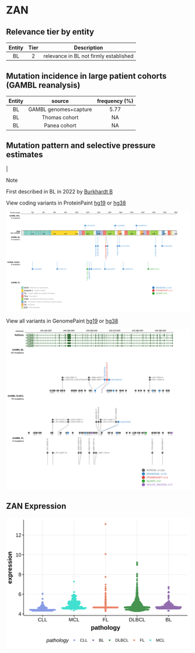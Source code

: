 # ZAN

## Relevance tier by entity

|Entity|Tier|Description                           |
|:------:|:----:|--------------------------------------|
|BL    |2   |relevance in BL not firmly established|

## Mutation incidence in large patient cohorts (GAMBL reanalysis)

|Entity|source               |frequency (%)|
|:------:|:---------------------:|:-------------:|
|BL    |GAMBL genomes+capture|5.77         |
|BL    |Thomas cohort        |  NA         |
|BL    |Panea cohort         |  NA         |

## Mutation pattern and selective pressure estimates

|


> [!NOTE]
> First described in BL in 2022 by [Burkhardt B](https://pubmed.ncbi.nlm.nih.gov/35794096)


View coding variants in ProteinPaint [hg19](https://morinlab.github.io/LLMPP/GAMBL/ZAN_protein.html)  or [hg38](https://morinlab.github.io/LLMPP/GAMBL/ZAN_protein_hg38.html)

![image](images/proteinpaint/ZAN_NM_003386.svg)

View all variants in GenomePaint [hg19](https://morinlab.github.io/LLMPP/GAMBL/ZAN.html)  or [hg38](https://morinlab.github.io/LLMPP/GAMBL/ZAN_hg38.html)

![image](images/proteinpaint/ZAN.svg)
## ZAN Expression
![image](images/gene_expression/ZAN_by_pathology.svg)
<!-- ORIGIN: schmitzBurkittLymphomaPathogenesis2012 -->
